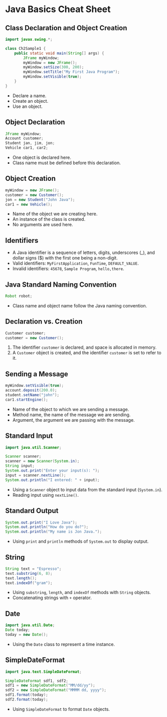 # Java Basics Cheat Sheet

## Class Declaration and Object Creation

```java
import javax.swing.*;

class Ch2Sample1 {
    public static void main(String[] args) {
        JFrame myWindow;
        myWindow = new JFrame();
        myWindow.setSize(300, 200);
        myWindow.setTitle("My First Java Program");
        myWindow.setVisible(true);
    }
}
```

- Declare a name.
- Create an object.
- Use an object.

## Object Declaration

```java
JFrame myWindow;
Account customer;
Student jan, jim, jon;
Vehicle car1, car2;
```

- One object is declared here.
- Class name must be defined before this declaration.

## Object Creation

```java
myWindow = new JFrame();
customer = new Customer();
jon = new Student("John Java");
car1 = new Vehicle();
```

- Name of the object we are creating here.
- An instance of the class is created.
- No arguments are used here.

## Identifiers

- A Java identifier is a sequence of letters, digits, underscores (_), and dollar signs ($) with the first one being a non-digit.
- Valid identifiers: `MyFirstApplication`, `FunTime`, `DEFAULT_VALUE`.
- Invalid identifiers: `45678`, `Sample Program`, `hello,there`.

## Java Standard Naming Convention

```java
Robot robot;
```

- Class name and object name follow the Java naming convention.

## Declaration vs. Creation

```java
Customer customer;
customer = new Customer();
```

1. The identifier `customer` is declared, and space is allocated in memory.
2. A `Customer` object is created, and the identifier `customer` is set to refer to it.

## Sending a Message

```java
myWindow.setVisible(true);
account.deposit(200.0);
student.setName("john");
car1.startEngine();
```

- Name of the object to which we are sending a message.
- Method name, the name of the message we are sending.
- Argument, the argument we are passing with the message.

## Standard Input

```java
import java.util.Scanner;

Scanner scanner;
scanner = new Scanner(System.in);
String input;
System.out.print("Enter your input(s): ");
input = scanner.nextLine();
System.out.println("I entered: " + input);
```

- Using a `Scanner` object to input data from the standard input (`System.in`).
- Reading input using `nextLine()`.

## Standard Output

```java
System.out.print("I Love Java");
System.out.println("How do you do?");
System.out.println("My name is Jon Java.");
```

- Using `print` and `println` methods of `System.out` to display output.

## String

```java
String text = "Espresso";
text.substring(6, 8);
text.length();
text.indexOf("gram");
```

- Using `substring`, `length`, and `indexOf` methods with `String` objects.
- Concatenating strings with `+` operator.

## Date

```java
import java.util.Date;
Date today;
today = new Date();
```

- Using the `Date` class to represent a time instance.

## SimpleDateFormat

```java
import java.text.SimpleDateFormat;

SimpleDateFormat sdf1, sdf2;
sdf1 = new SimpleDateFormat("MM/dd/yy");
sdf2 = new SimpleDateFormat("MMMM dd, yyyy");
sdf1.format(today);
sdf2.format(today);
```

- Using `SimpleDateFormat` to format `Date` objects.
